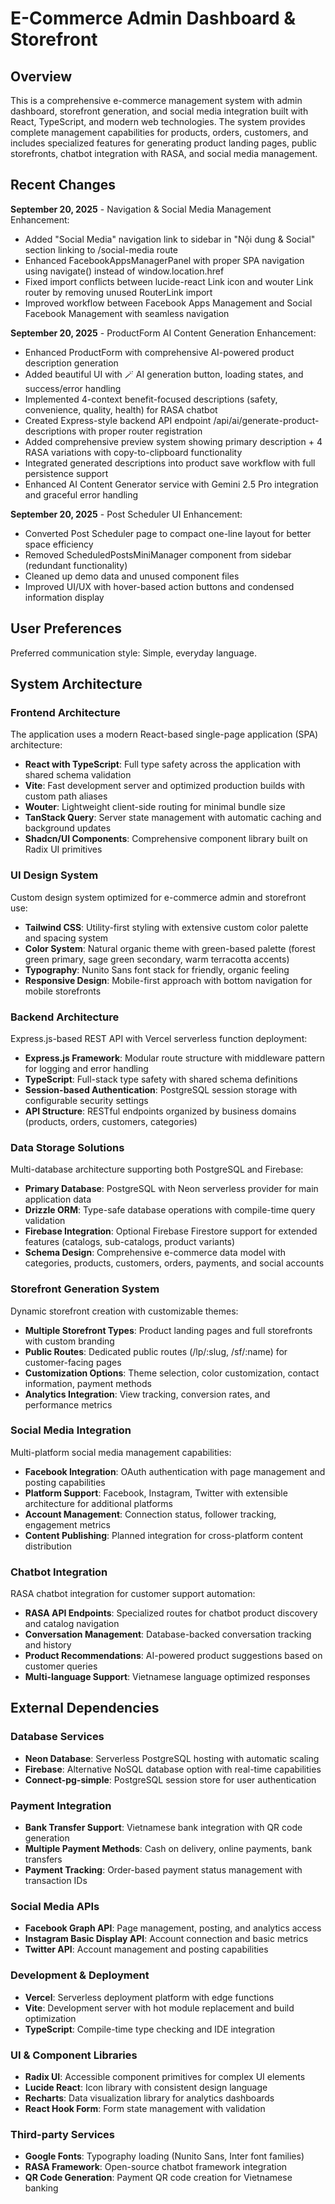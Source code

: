 # E-Commerce Admin Dashboard & Storefront

## Overview

This is a comprehensive e-commerce management system with admin dashboard, storefront generation, and social media integration built with React, TypeScript, and modern web technologies. The system provides complete management capabilities for products, orders, customers, and includes specialized features for generating product landing pages, public storefronts, chatbot integration with RASA, and social media management.

## Recent Changes

**September 20, 2025** - Navigation & Social Media Management Enhancement:
- Added "Social Media" navigation link to sidebar in "Nội dung & Social" section linking to /social-media route
- Enhanced FacebookAppsManagerPanel with proper SPA navigation using navigate() instead of window.location.href
- Fixed import conflicts between lucide-react Link icon and wouter Link router by removing unused RouterLink import
- Improved workflow between Facebook Apps Management and Social Facebook Management with seamless navigation

**September 20, 2025** - ProductForm AI Content Generation Enhancement:
- Enhanced ProductForm with comprehensive AI-powered product description generation
- Added beautiful UI with 🪄 AI generation button, loading states, and success/error handling
- Implemented 4-context benefit-focused descriptions (safety, convenience, quality, health) for RASA chatbot
- Created Express-style backend API endpoint /api/ai/generate-product-descriptions with proper router registration
- Added comprehensive preview system showing primary description + 4 RASA variations with copy-to-clipboard functionality
- Integrated generated descriptions into product save workflow with full persistence support
- Enhanced AI Content Generator service with Gemini 2.5 Pro integration and graceful error handling

**September 20, 2025** - Post Scheduler UI Enhancement:
- Converted Post Scheduler page to compact one-line layout for better space efficiency
- Removed ScheduledPostsMiniManager component from sidebar (redundant functionality)
- Cleaned up demo data and unused component files
- Improved UI/UX with hover-based action buttons and condensed information display

## User Preferences

Preferred communication style: Simple, everyday language.

## System Architecture

### Frontend Architecture
The application uses a modern React-based single-page application (SPA) architecture:

- **React with TypeScript**: Full type safety across the application with shared schema validation
- **Vite**: Fast development server and optimized production builds with custom path aliases
- **Wouter**: Lightweight client-side routing for minimal bundle size
- **TanStack Query**: Server state management with automatic caching and background updates
- **Shadcn/UI Components**: Comprehensive component library built on Radix UI primitives

### UI Design System
Custom design system optimized for e-commerce admin and storefront use:

- **Tailwind CSS**: Utility-first styling with extensive custom color palette and spacing system
- **Color System**: Natural organic theme with green-based palette (forest green primary, sage green secondary, warm terracotta accents)
- **Typography**: Nunito Sans font stack for friendly, organic feeling
- **Responsive Design**: Mobile-first approach with bottom navigation for mobile storefronts

### Backend Architecture
Express.js-based REST API with Vercel serverless function deployment:

- **Express.js Framework**: Modular route structure with middleware pattern for logging and error handling
- **TypeScript**: Full-stack type safety with shared schema definitions
- **Session-based Authentication**: PostgreSQL session storage with configurable security settings
- **API Structure**: RESTful endpoints organized by business domains (products, orders, customers, categories)

### Data Storage Solutions
Multi-database architecture supporting both PostgreSQL and Firebase:

- **Primary Database**: PostgreSQL with Neon serverless provider for main application data
- **Drizzle ORM**: Type-safe database operations with compile-time query validation
- **Firebase Integration**: Optional Firebase Firestore support for extended features (catalogs, sub-catalogs, product variants)
- **Schema Design**: Comprehensive e-commerce data model with categories, products, customers, orders, payments, and social accounts

### Storefront Generation System
Dynamic storefront creation with customizable themes:

- **Multiple Storefront Types**: Product landing pages and full storefronts with custom branding
- **Public Routes**: Dedicated public routes (/lp/:slug, /sf/:name) for customer-facing pages
- **Customization Options**: Theme selection, color customization, contact information, payment methods
- **Analytics Integration**: View tracking, conversion rates, and performance metrics

### Social Media Integration
Multi-platform social media management capabilities:

- **Facebook Integration**: OAuth authentication with page management and posting capabilities
- **Platform Support**: Facebook, Instagram, Twitter with extensible architecture for additional platforms
- **Account Management**: Connection status, follower tracking, engagement metrics
- **Content Publishing**: Planned integration for cross-platform content distribution

### Chatbot Integration
RASA chatbot integration for customer support automation:

- **RASA API Endpoints**: Specialized routes for chatbot product discovery and catalog navigation
- **Conversation Management**: Database-backed conversation tracking and history
- **Product Recommendations**: AI-powered product suggestions based on customer queries
- **Multi-language Support**: Vietnamese language optimized responses

## External Dependencies

### Database Services
- **Neon Database**: Serverless PostgreSQL hosting with automatic scaling
- **Firebase**: Alternative NoSQL database option with real-time capabilities
- **Connect-pg-simple**: PostgreSQL session store for user authentication

### Payment Integration
- **Bank Transfer Support**: Vietnamese bank integration with QR code generation
- **Multiple Payment Methods**: Cash on delivery, online payments, bank transfers
- **Payment Tracking**: Order-based payment status management with transaction IDs

### Social Media APIs
- **Facebook Graph API**: Page management, posting, and analytics access
- **Instagram Basic Display API**: Account connection and basic metrics
- **Twitter API**: Account management and posting capabilities

### Development & Deployment
- **Vercel**: Serverless deployment platform with edge functions
- **Vite**: Development server with hot module replacement and build optimization
- **TypeScript**: Compile-time type checking and IDE integration

### UI & Component Libraries
- **Radix UI**: Accessible component primitives for complex UI elements
- **Lucide React**: Icon library with consistent design language
- **Recharts**: Data visualization library for analytics dashboards
- **React Hook Form**: Form state management with validation

### Third-party Services
- **Google Fonts**: Typography loading (Nunito Sans, Inter font families)
- **RASA Framework**: Open-source chatbot framework integration
- **QR Code Generation**: Payment QR code creation for Vietnamese banking